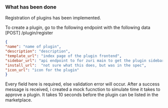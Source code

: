 ### What has been done

Registration of plugins has been implemented.

To create a plugin, go to the following endpoint with the following data
 [POST] /plugin/register

```json
{
"name": "name of plugin",
"description": "description",
"template_url": "index page of the plugin frontend",
"sidebar_url": "api endpoint to for zuri main to get the plugin sidebar details",
"install_url":  "not sure what this does, but was in the spec",
"icon_url": "icon for the plugin"
}

```
Every field here is required, else validation error will occur.
After a success message is received, i created a mock fucnction to simulate time it takes to approve a plugin. It takes 10 seconds before the plugin can be listed in the marketplace.
